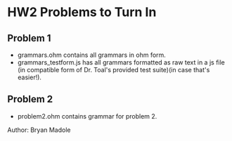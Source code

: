 # HW2 Problems to Turn In

## Problem 1
- grammars.ohm contains all grammars in ohm form.
- grammars_testform.js has all grammars formatted as raw text in a js file (in compatible form of Dr. Toal's provided test suite)(in case that's easier!).

## Problem 2
- problem2.ohm contains grammar for problem 2.


Author: Bryan Madole

